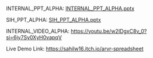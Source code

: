 INTERNAL_PPT_ALPHA: [INTERNAL_PPT_ALPHA.pptx](https://github.com/user-attachments/files/16830254/INTERNAL_PPT_ALPHA.pptx)



SIH_PPT_ALPHA: [SIH_PPT_ALPHA.pptx](https://github.com/user-attachments/files/16830215/SIH_PPT_ALPHA.pptx)


INTERNAL_VIDEO_ALPHA: https://youtu.be/w2IDgxC8v_0?si=6jy7Sy0XyH0vapqV

Live Demo Link: https://sahilw16.itch.io/arvr-spreadsheet
